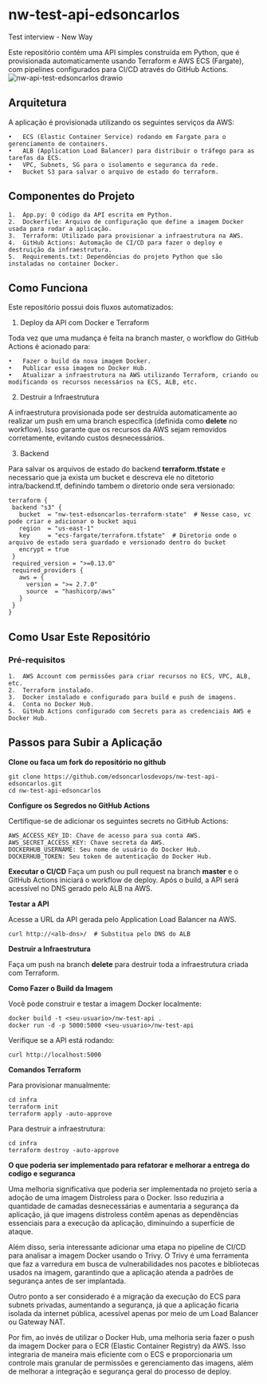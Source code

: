 # nw-test-api-edsoncarlos
Test interview - New Way

Este repositório contém uma API simples construída em Python, que é provisionada automaticamente usando Terraform e AWS ECS (Fargate), com pipelines configurados para CI/CD através do GitHub Actions.
![nw-api-test-edsoncarlos drawio](https://github.com/user-attachments/assets/34ccd5a4-d78b-46f4-b2f5-a5db252cda5c)


## Arquitetura
A aplicação é provisionada utilizando os seguintes serviços da AWS:

	•	ECS (Elastic Container Service) rodando em Fargate para o gerenciamento de containers.
	•	ALB (Application Load Balancer) para distribuir o tráfego para as tarefas da ECS.
	•	VPC, Subnets, SG para o isolamento e seguranca da rede.
 	•	Bucket S3 para salvar o arquivo de estado do terraform.


## Componentes do Projeto

	1.	App.py: O código da API escrita em Python.
	2.	Dockerfile: Arquivo de configuração que define a imagem Docker usada para rodar a aplicação.
	3.	Terraform: Utilizado para provisionar a infraestrutura na AWS.
	4.	GitHub Actions: Automação de CI/CD para fazer o deploy e destruição da infraestrutura.
	5.	Requirements.txt: Dependências do projeto Python que são instaladas no container Docker.


## Como Funciona

Este repositório possui dois fluxos automatizados:

1. Deploy da API com Docker e Terraform

Toda vez que uma mudança é feita na branch master, o workflow do GitHub Actions é acionado para:

	•	Fazer o build da nova imagem Docker.
	•	Publicar essa imagem no Docker Hub.
	•	Atualizar a infraestrutura na AWS utilizando Terraform, criando ou modificando os recursos necessários na ECS, ALB, etc.

2. Destruir a Infraestrutura

A infraestrutura provisionada pode ser destruída automaticamente ao realizar um push em uma branch específica (definida como **delete** no workflow). Isso garante que os recursos da AWS sejam removidos corretamente, evitando custos desnecessários.

3. Backend

Para salvar os arquivos de estado do backend **terraform.tfstate** e necessario que ja exista um bucket e descreva ele no ditetorio intra/backend.tf, definindo tambem o diretorio onde sera versionado:

 ```
terraform {
  backend "s3" {
    bucket  = "nw-test-edsoncarlos-terraform-state"  # Nesse caso, vc pode criar e adicionar o bucket aqui
    region  = "us-east-1"
    key     = "ecs-fargate/terraform.tfstate"  # Diretorio onde o arquivo de estado sera guardado e versionado dentro do bucket
    encrypt = true
  }
  required_version = ">=0.13.0"
  required_providers {
    aws = {
      version = ">= 2.7.0"
      source  = "hashicorp/aws"
    }
  }
}

```
 

## Como Usar Este Repositório

### Pré-requisitos

	1.	AWS Account com permissões para criar recursos no ECS, VPC, ALB, etc.
	2.	Terraform instalado.
	3.	Docker instalado e configurado para build e push de imagens.
	4.	Conta no Docker Hub.
	5.	GitHub Actions configurado com Secrets para as credenciais AWS e Docker Hub.

## Passos para Subir a Aplicação

**Clone ou faca um fork do repositório no github**
 ```
git clone https://github.com/edsoncarlosdevops/nw-test-api-edsoncarlos.git
cd nw-test-api-edsoncarlos
```

**Configure os Segredos no GitHub Actions**

Certifique-se de adicionar os seguintes secrets no GitHub Actions:

```
AWS_ACCESS_KEY_ID: Chave de acesso para sua conta AWS.
AWS_SECRET_ACCESS_KEY: Chave secreta da AWS.
DOCKERHUB_USERNAME: Seu nome de usuário do Docker Hub.
DOCKERHUB_TOKEN: Seu token de autenticação do Docker Hub.
```

**Executar o CI/CD**
Faça um push ou pull request na branch **master** e o GitHub Actions iniciará o workflow de deploy.
Após o build, a API será acessível no DNS gerado pelo ALB na AWS.

 
**Testar a API**

Acesse a URL da API gerada pelo Application Load Balancer na AWS.
 ```
curl http://<alb-dns>/  # Substitua pelo DNS do ALB
```
**Destruir a Infraestrutura**

Faça um push na branch **delete** para destruir toda a infraestrutura criada com Terraform.



**Como Fazer o Build da Imagem**

Você pode construir e testar a imagem Docker localmente:
 ```
docker build -t <seu-usuario>/nw-test-api .
docker run -d -p 5000:5000 <seu-usuario>/nw-test-api
```

Verifique se a API está rodando:
 ```
curl http://localhost:5000
```

**Comandos Terraform**

Para provisionar manualmente:
 ```
cd infra
terraform init
terraform apply -auto-approve
```

Para destruir a infraestrutura:
 ```
cd infra
terraform destroy -auto-approve
```


**O que poderia ser implementado para refatorar e melhorar a entrega do codigo e seguranca**

Uma melhoria significativa que poderia ser implementada no projeto seria a adoção de uma imagem Distroless para o Docker. Isso reduziria a quantidade de camadas desnecessárias e aumentaria a segurança da aplicação, já que imagens distroless contêm apenas as dependências essenciais para a execução da aplicação, diminuindo a superfície de ataque.

Além disso, seria interessante adicionar uma etapa no pipeline de CI/CD para analisar a imagem Docker usando o Trivy. O Trivy é uma ferramenta que faz a varredura em busca de vulnerabilidades nos pacotes e bibliotecas usados na imagem, garantindo que a aplicação atenda a padrões de segurança antes de ser implantada.

Outro ponto a ser considerado é a migração da execução do ECS para subnets privadas, aumentando a segurança, já que a aplicação ficaria isolada da internet pública, acessível apenas por meio de um Load Balancer ou Gateway NAT.

Por fim, ao invés de utilizar o Docker Hub, uma melhoria seria fazer o push da imagem Docker para o ECR (Elastic Container Registry) da AWS. Isso integraria de maneira mais eficiente com o ECS e proporcionaria um controle mais granular de permissões e gerenciamento das imagens, além de melhorar a integração e segurança geral do processo de deploy.


